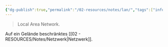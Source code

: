 ```yaml
---
{"dg-publish":true,"permalink":"/02-resources/notes/lan/","tags":["informatik/netzwerk"],"noteIcon":"","updated":"2025-10-29T12:59:07.640+01:00"}
---
```


> Local Area Network.

Auf ein Gelände beschränktes [[02 - RESOURCES/Notes/Netzwerk\|Netzwerk]].